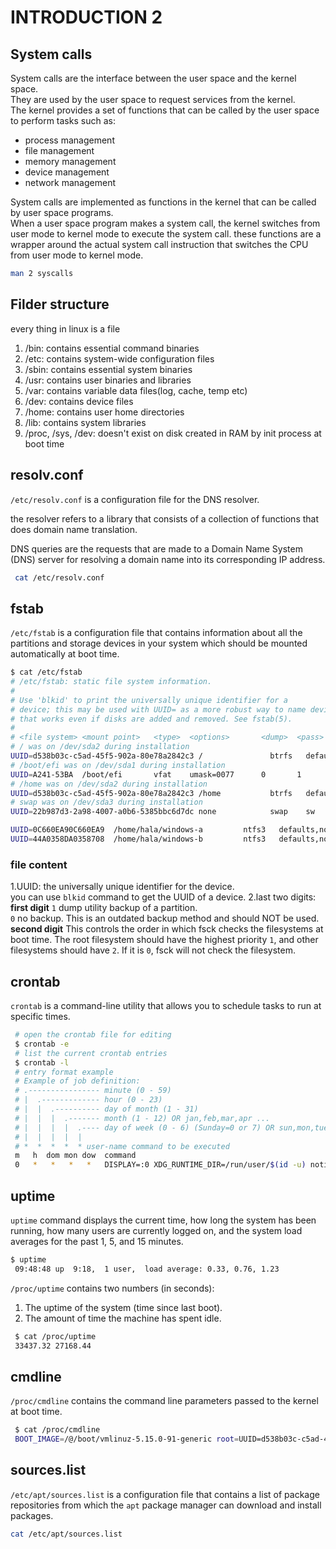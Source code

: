 # INTRODUCTION 2

## System calls

System calls are the interface between the user space and the kernel space.  
They are used by the user space to request services from the kernel.  
The kernel provides a set of functions that can be called by the user space to perform tasks such as:

- process management
- file management
- memory management
- device management
- network management

System calls are implemented as functions in the kernel that can be called by user space programs.  
When a user space program makes a system call, the kernel switches from user mode to kernel mode to execute the system call.
these functions are a wrapper around the actual system call instruction that switches the CPU from user mode to kernel mode.

   ```bash
   man 2 syscalls
   ```

## Filder structure

every thing in linux is a file

1. /bin: contains essential command binaries
2. /etc: contains system-wide configuration files
3. /sbin: contains essential system binaries
4. /usr: contains user binaries and libraries
5. /var: contains variable data files(log, cache, temp etc)
6. /dev: contains device files
7. /home: contains user home directories
8. /lib: contains system libraries
9. /proc, /sys, /dev: doesn't exist on disk created in RAM by init process at boot time

## resolv.conf

`/etc/resolv.conf` is a configuration file for the DNS resolver.

the resolver refers to a library that consists of a collection of functions that does domain name translation.

DNS queries are the requests that are made to a Domain Name System (DNS) server for resolving a domain name into its corresponding IP address.

  ```bash
   cat /etc/resolv.conf
   ```

## fstab

`/etc/fstab` is a configuration file that contains information about all the partitions and storage devices in your system which should be mounted automatically at boot time.

   ```bash
   $ cat /etc/fstab
# /etc/fstab: static file system information.
#
# Use 'blkid' to print the universally unique identifier for a
# device; this may be used with UUID= as a more robust way to name devices
# that works even if disks are added and removed. See fstab(5).
#
# <file system> <mount point>   <type>  <options>       <dump>  <pass>
# / was on /dev/sda2 during installation
UUID=d538b03c-c5ad-45f5-902a-80e78a2842c3 /               btrfs   defaults,subvol=@,noatime,discard=async,ssd 0 1
# /boot/efi was on /dev/sda1 during installation
UUID=A241-53BA  /boot/efi       vfat    umask=0077      0       1
# /home was on /dev/sda2 during installation
UUID=d538b03c-c5ad-45f5-902a-80e78a2842c3 /home           btrfs   defaults,subvol=@home,noatime,discard=async,ssd  0       2
# swap was on /dev/sda3 during installation
UUID=22b987d3-2a98-4007-a0b6-5385bbc6d7dc none            swap    sw              0       0

UUID=0C660EA90C660EA9  /home/hala/windows-a         ntfs3   defaults,noatime,nofail,noauto,exec,user,x-systemd.device-timeout=5,comment=x-gvfs-show 0 0
UUID=44A0358DA0358708  /home/hala/windows-b         ntfs3   defaults,noatime,nofail,noauto,exec,user,x-systemd.device-timeout=5,comment=x-gvfs-show 0 0
   ```

### file content

  1.UUID: the universally unique identifier for the device.  
  you can use `blkid` command to get the UUID of a device.
  2.last two digits:
   **first digit**
   `1` dump utility backup of a partition.  
   `0` no backup. This is an outdated backup method and should NOT be used.
   **second digit**
   This controls the order in which fsck checks the filesystems at boot time. The root filesystem should have the highest priority `1`, and other filesystems should have `2`. If it is `0`, fsck will not check the filesystem.

## crontab

`crontab` is a command-line utility that allows you to schedule tasks to run at specific times.

  ```bash
   # open the crontab file for editing
   $ crontab -e
   # list the current crontab entries
   $ crontab -l
   # entry format example
   # Example of job definition:
   # .---------------- minute (0 - 59)
   # |  .------------- hour (0 - 23)
   # |  |  .---------- day of month (1 - 31)
   # |  |  |  .------- month (1 - 12) OR jan,feb,mar,apr ...
   # |  |  |  |  .---- day of week (0 - 6) (Sunday=0 or 7) OR sun,mon,tue,wed,thu,fri,sat
   # |  |  |  |  |
   # *  *  *  *  * user-name command to be executed
   m   h  dom mon dow  command
   0   *   *   *   *   DISPLAY=:0 XDG_RUNTIME_DIR=/run/user/$(id -u) notify-send "Hydration Reminder" "Don't forget to drink water!"

  ```

## uptime

`uptime` command displays the current time, how long the system has been running, how many users are currently logged on, and the system load averages for the past 1, 5, and 15 minutes.

  ```bash
  $ uptime
   09:48:48 up  9:18,  1 user,  load average: 0.33, 0.76, 1.23
  ```

`/proc/uptime` contains two numbers (in seconds):

1. The uptime of the system (time since last boot).
2. The amount of time the machine has spent idle.

  ```bash
   $ cat /proc/uptime
   33437.32 27168.44
  ```

## cmdline

`/proc/cmdline` contains the command line parameters passed to the kernel at boot time.

  ```bash
   $ cat /proc/cmdline
   BOOT_IMAGE=/@/boot/vmlinuz-5.15.0-91-generic root=UUID=d538b03c-c5ad-45f5-902a-80e78a2842c3 ro rootflags=subvol=@ quiet splash
  ```

## sources.list

`/etc/apt/sources.list` is a configuration file that contains a list of package repositories from which the `apt` package manager can download and install packages.

   ```bash
   cat /etc/apt/sources.list
   ```
